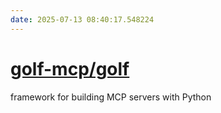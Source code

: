 ```yaml
---
date: 2025-07-13 08:40:17.548224
---
```


# [golf-mcp/golf](https://github.com/golf-mcp/golf)

framework for building MCP servers with Python